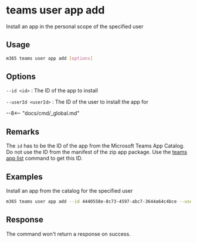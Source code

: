 # teams user app add

Install an app in the personal scope of the specified user

## Usage

```sh
m365 teams user app add [options]
```

## Options

`--id <id>`
: The ID of the app to install

`--userId <userId>`
: The ID of the user to install the app for

--8<-- "docs/cmd/_global.md"

## Remarks

The `id` has to be the ID of the app from the Microsoft Teams App Catalog. Do not use the ID from the manifest of the zip app package. Use the [teams app list](../app/app-list.md) command to get this ID.

## Examples

Install an app from the catalog for the specified user

```sh
m365 teams user app add --id 4440558e-8c73-4597-abc7-3644a64c4bce --userId 2609af39-7775-4f94-a3dc-0dd67657e900
```

## Response

The command won't return a response on success.
